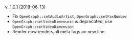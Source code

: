 v. 1.0.1 (2018-06-13)

* Fix `OpenGraph::setAudioArtist`, `OpenGraph::setFaxNumber`
* `OpenGraph::setVideoDimensoin` is deprecated, use `OpenGraph::setVideoDimension`
* Render now renders all meta tags on new line
